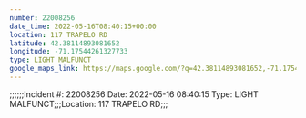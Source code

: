 ```yaml
---
number: 22008256
date_time: 2022-05-16T08:40:15+00:00
location: 117 TRAPELO RD
latitude: 42.38114893081652
longitude: -71.17544261327733
type: LIGHT MALFUNCT
google_maps_link: https://maps.google.com/?q=42.38114893081652,-71.17544261327733
---
```


;;;;;;Incident #: 22008256  Date: 2022-05-16 08:40:15   Type: LIGHT MALFUNCT;;;Location: 117 TRAPELO RD;;;
